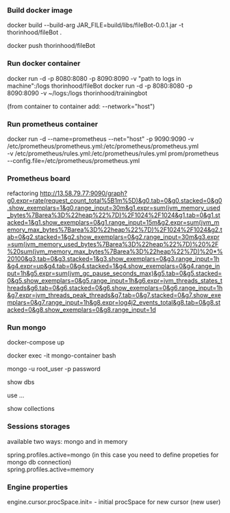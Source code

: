 ### Build docker image

docker build --build-arg JAR_FILE=build/libs/fileBot-0.0.1.jar -t thorinhood/fileBot .

docker push thorinhood/fileBot

### Run docker container

docker run -d -p 8080:8080 -p 8090:8090 -v "path to logs in machine":/logs thorinhood/fileBot
docker run -d -p 8080:8080 -p 8090:8090 -v ~/logs:/logs thorinhood/trainingbot

(from container to container add: --network="host")

### Run prometheus container

docker run -d --name=prometheus --net="host" -p 9090:9090 -v /etc/prometheus/prometheus.yml:/etc/prometheus/prometheus.yml \
-v /etc/prometheus/rules.yml:/etc/prometheus/rules.yml prom/prometheus --config.file=/etc/prometheus/prometheus.yml

### Prometheus board
refactoring
http://13.58.79.77:9090/graph?g0.expr=rate(request_count_total%5B1m%5D)&g0.tab=0&g0.stacked=0&g0.show_exemplars=1&g0.range_input=30m&g1.expr=sum(jvm_memory_used_bytes%7Barea%3D%22heap%22%7D)%2F1024%2F1024&g1.tab=0&g1.stacked=1&g1.show_exemplars=0&g1.range_input=15m&g2.expr=sum(jvm_memory_max_bytes%7Barea%3D%22heap%22%7D)%2F1024%2F1024&g2.tab=0&g2.stacked=1&g2.show_exemplars=0&g2.range_input=30m&g3.expr=sum(jvm_memory_used_bytes%7Barea%3D%22heap%22%7D)%20%2F%20sum(jvm_memory_max_bytes%7Barea%3D%22heap%22%7D)%20*%20100&g3.tab=0&g3.stacked=1&g3.show_exemplars=0&g3.range_input=1h&g4.expr=up&g4.tab=0&g4.stacked=1&g4.show_exemplars=0&g4.range_input=1h&g5.expr=sum(jvm_gc_pause_seconds_max)&g5.tab=0&g5.stacked=0&g5.show_exemplars=0&g5.range_input=1h&g6.expr=jvm_threads_states_threads&g6.tab=0&g6.stacked=0&g6.show_exemplars=0&g6.range_input=1h&g7.expr=jvm_threads_peak_threads&g7.tab=0&g7.stacked=0&g7.show_exemplars=0&g7.range_input=1h&g8.expr=log4j2_events_total&g8.tab=0&g8.stacked=0&g8.show_exemplars=0&g8.range_input=1d

### Run mongo

docker-compose up

docker exec -it mongo-container bash

mongo -u root_user -p password

show dbs

use ...

show collections

### Sessions storages 

available two ways: mongo and in memory

spring.profiles.active=mongo (in this case you need to define propeties for mongo db connection)
\
spring.profiles.active=memory

### Engine properties

engine.cursor.procSpace.init=<text> - initial procSpace for new cursor (new user)
